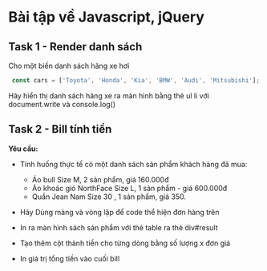 # Bài tập về Javascript, jQuery


## Task 1 - Render danh sách

Cho một biến danh sách hãng xe hơi

```js
 const cars = ['Toyota', 'Honda', 'Kia', 'BMW', 'Audi', 'Mitsubishi'];

```

Hãy hiển thị danh sách hãng xe ra màn hình bằng thẻ ul li với document.write và console.log()



## Task 2 - Bill tính tiền

**Yêu cầu:**

- Tính huống thực tế có một danh sách sản phẩm khách hàng đã mua: 

    + Áo bull Size M, 2 sản phẩm, giá 160.000đ
    + Áo khoác gió NorthFace Size L, 1 sản phẩm - giá 
    600.000đ
    + Quần Jean Nam Size 30 , 1 sản phẩm, giá 350.
    
- Hãy Dùng mảng và vòng lặp để code thể hiện đơn hàng trên
- In ra màn hình sách sản phẩm với thẻ table ra thẻ div#result
- Tạo thêm cột thành tiền cho từng dòng bằng số lượng x đơn  giá
- In giá trị tổng tiền vào cuối bill